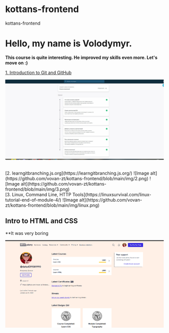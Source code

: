 # kottans-frontend
kottans-frontend 

# Hello, my name is Volodymyr.

**This course is quite interesting. He improved my skills even more. Let's move on :)**


[1. Introduction to Git and GitHub](https://learn.udacity.com/courses/ud123)

![Image alt](https://github.com/vovan-zt/kottans-frontend/blob/main/img/1.png)

<br>
[2.  learngitbranching.js.org](https://learngitbranching.js.org/)
![Image alt](https://github.com/vovan-zt/kottans-frontend/blob/main/img/2.png)
![Image alt](https://github.com/vovan-zt/kottans-frontend/blob/main/img/3.png)

<br>
[3. Linux, Command Line, HTTP Tools](https://linuxsurvival.com/linux-tutorial-end-of-module-4/)
![Image alt](https://github.com/vovan-zt/kottans-frontend/blob/main/img/linux.png)

<br>

## Intro to HTML and CSS

**It was very boring

![Image alt](https://github.com/vovan-zt/kottans-frontend/blob/main/img/html+css.png)

















